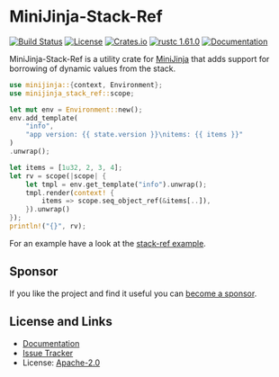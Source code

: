 # MiniJinja-Stack-Ref

[![Build Status](https://github.com/mitsuhiko/minijinja/workflows/Tests/badge.svg?branch=main)](https://github.com/mitsuhiko/minijinja/actions?query=workflow%3ATests)
[![License](https://img.shields.io/github/license/mitsuhiko/minijinja)](https://github.com/mitsuhiko/minijinja/blob/main/LICENSE)
[![Crates.io](https://img.shields.io/crates/d/minijinja-stack-ref.svg)](https://crates.io/crates/minijinja-stack-ref)
[![rustc 1.61.0](https://img.shields.io/badge/rust-1.61%2B-orange.svg)](https://img.shields.io/badge/rust-1.61%2B-orange.svg)
[![Documentation](https://docs.rs/minijinja-stack-ref/badge.svg)](https://docs.rs/minijinja-stack-ref)

MiniJinja-Stack-Ref is a utility crate for [MiniJinja](https://github.com/mitsuhiko/minijinja)
that adds support for borrowing of dynamic values from the stack.

```rust
use minijinja::{context, Environment};
use minijinja_stack_ref::scope;

let mut env = Environment::new();
env.add_template(
    "info",
    "app version: {{ state.version }}\nitems: {{ items }}"
)
.unwrap();

let items = [1u32, 2, 3, 4];
let rv = scope(|scope| {
    let tmpl = env.get_template("info").unwrap();
    tmpl.render(context! {
        items => scope.seq_object_ref(&items[..]),
    }).unwrap()
});
println!("{}", rv);
```

For an example have a look at the [stack-ref example](https://github.com/mitsuhiko/minijinja/tree/main/examples/stack-ref).

## Sponsor

If you like the project and find it useful you can [become a
sponsor](https://github.com/sponsors/mitsuhiko).

## License and Links

- [Documentation](https://docs.rs/minijinja-stack-ref/)
- [Issue Tracker](https://github.com/mitsuhiko/minijinja/issues)
- License: [Apache-2.0](https://github.com/mitsuhiko/minijinja/blob/main/LICENSE)
